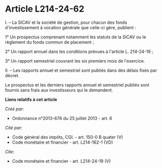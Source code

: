 # Article L214-24-62

I. – La SICAV et la société de gestion, pour chacun des fonds d'investissement à vocation générale que celle-ci gère,
publient :

1° Un prospectus comprenant notamment les statuts de la SICAV ou le règlement du fonds commun de placement ;

2° Un rapport annuel dans les conditions prévues à l'article L. 214-24-19 ;

3° Un rapport semestriel couvrant les six premiers mois de l'exercice.

II. – Les rapports annuel et semestriel sont publiés dans des délais fixés par décret.

Le prospectus et les derniers rapports annuel et semestriel publiés sont fournis sans frais aux investisseurs qui le
demandent.

**Liens relatifs à cet article**

_Créé par_:

  - Ordonnance n°2013-676 du 25 juillet 2013 - art. 6

_Cité par_:

  - Code général des impôts, CGI. - art. 150-0 B quater (V)
  - Code monétaire et financier - art. L214-162-1 (VD)

_Cite_:

  - Code monétaire et financier - art. L214-24-19 (V)

